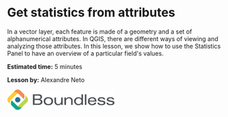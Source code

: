 # Get statistics from attributes

In a vector layer, each feature is made of a geometry and a set of
alphanumerical attributes. In QGIS, there are different ways of viewing
and analyzing those attributes. In this lesson, we show how to use the
Statistics Panel to have an overview of a particular field's values.

**Estimated time:** 5 minutes

**Lesson by:** Alexandre Neto

![../_shared_images/boundless.png](../_shared_images/boundless.png)
